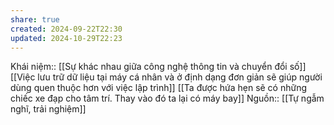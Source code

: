 ```yaml
---
share: true
created: 2024-09-22T22:30
updated: 2024-10-29T22:23
---
```

Khái niệm:: 
[[Sự khác nhau giữa công nghệ thông tin và chuyển đổi số]]
[[Việc lưu trữ dữ liệu tại máy cá nhân và ở định dạng đơn giản sẽ giúp người dùng quen thuộc hơn với việc lập trình]]
[[Ta được hứa hẹn sẽ có những chiếc xe đạp cho tâm trí. Thay vào đó ta lại có máy bay]]
Nguồn:: [[Tự ngẫm nghĩ, trải nghiệm]]